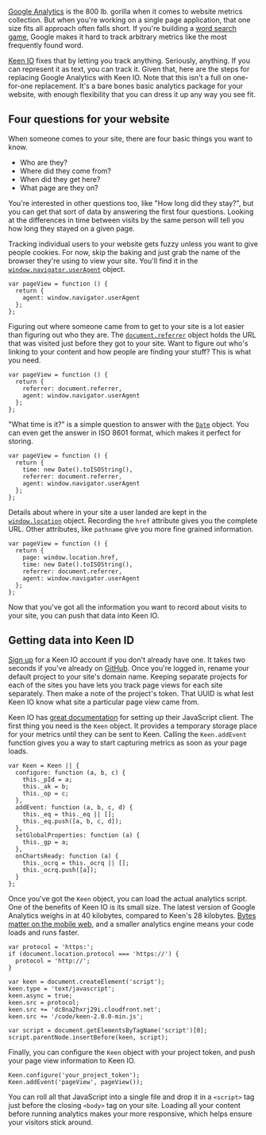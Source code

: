 <!--
title: Replacing Google Analytics with Keen IO
created: 22 April 2013 - 7:43 pm
updated: 30April 2013 - 8:10 am
publish: 30 April 2013
slug: keen-analysis
tags: coding, design
-->

[Google Analytics][] is the 800 lb. gorilla when it comes to website metrics
collection. But when you're working on a single page application, that one size
fits all approach often falls short. If you're building a [word search game][],
Google makes it hard to track arbitrary metrics like the most frequently found
word.

[Keen IO][] fixes that by letting you track anything. Seriously, anything. If
you can represent it as text, you can track it. Given that, here are the steps
for replacing Google Analytics with Keen IO. Note that this isn't a full on
one-for-one replacement. It's a bare bones basic analytics package for your
website, with enough flexibility that you can dress it up any way you see fit.

## Four questions for your website ##

When someone comes to your site, there are four basic things you want to know.

* Who are they?
* Where did they come from?
* When did they get here?
* What page are they on?

You're interested in other questions too, like "How long did they stay?", but
you can get that sort of data by answering the first four questions. Looking
at the differences in time between visits by the same person will tell you how
long they stayed on a given page.

Tracking individual users to your website gets fuzzy unless you want to give
people cookies. For now, skip the baking and just grab the name of the browser
they're using to view your site. You'll find it in the
[`window.navigator.userAgent`][agent] object.

    var pageView = function () {
      return {
        agent: window.navigator.userAgent
      };
    };

Figuring out where someone came from to get to your site is a lot easier than
figuring out who they are. The [`document.referrer`][referrer] object holds the
URL that was visited just before they got to your site. Want to figure out who's
linking to your content and how people are finding your stuff? This is what you
need.

    var pageView = function () {
      return {
        referrer: document.referrer,
        agent: window.navigator.userAgent
      };
    };

"What time is it?" is a simple question to answer with the [`Date`][date]
object. You can even get the answer in ISO 8601 format, which makes it perfect
for storing.

    var pageView = function () {
      return {
        time: new Date().toISOString(),
        referrer: document.referrer,
        agent: window.navigator.userAgent
      };
    };

Details about where in your site a user landed are kept in the
[`window.location`][href] object. Recording the `href` attribute gives you
the complete URL. Other attributes, like `pathname` give you more fine grained
information.

    var pageView = function () {
      return {
        page: window.location.href,
        time: new Date().toISOString(),
        referrer: document.referrer,
        agent: window.navigator.userAgent
      };
    };

Now that you've got all the information you want to record about visits to
your site, you can push that data into Keen IO.

## Getting data into Keen ID ##

[Sign up][] for a Keen IO account if you don't already have one. It takes
two seconds if you've already on [GitHub][]. Once you're logged in, rename
your default project to your site's domain name. Keeping separate projects
for each of the sites you have lets you track page views for each site
separately. Then make a note of the project's token. That UUID is what lest
Keen IO know what site a particular page view came from.

Keen IO has [great documentation][] for setting up their JavaScript client.
The first thing you need is the `Keen` object. It provides a temporary
storage place for your metrics until they can be sent to Keen. Calling the
`Keen.addEvent` function gives you a way to start capturing metrics as soon as
your page loads.

    var Keen = Keen || {
      configure: function (a, b, c) {
        this._pId = a;
        this._ak = b;
        this._op = c;
      },
      addEvent: function (a, b, c, d) {
        this._eq = this._eq || [];
        this._eq.push([a, b, c, d]);
      },
      setGlobalProperties: function (a) {
        this._gp = a;
      },
      onChartsReady: function (a) {
        this._ocrq = this._ocrq || [];
        this._ocrq.push([a]);
      }
    };

Once you've got the `Keen` object, you can load the actual analytics script.
One of the benefits of Keen IO is its small size. The latest version of Google
Analytics weighs in at 40 kilobytes, compared to Keen's 28 kilobytes.
[Bytes matter on the mobile web][], and a smaller analytics engine means your
code loads and runs faster.

    var protocol = 'https:';
    if (document.location.protocol === 'https://') {
      protocol = 'http://';
    }

    var keen = document.createElement('script');
    keen.type = 'text/javascript';
    keen.async = true;
    keen.src = protocol;
    keen.src += 'dc8na2hxrj29i.cloudfront.net';
    keen.src += '/code/keen-2.0.0-min.js';

    var script = document.getElementsByTagName('script')[0];
    script.parentNode.insertBefore(keen, script);

Finally, you can configure the `Keen` object with your project token, and push
your page view information to Keen IO.

    Keen.configure('your_project_token');
    Keen.addEvent('pageView', pageView());

You can roll all that JavaScript into a single file and drop it in a `<script>`
tag just before the closing `<body>` tag on your site. Loading all your content
before running analytics makes your more responsive, which helps ensure your
visitors stick around.

[Google Analytics]: https://google.com/analytics/ "Various (Google): Google Analytics Official Website - Web Analytics and Reporting"
[word search game]: http://prolix-app.com/ "Frank Mitchell: Prolix is a word search game that lets you tweet your scores so your friends can play with you."
[Keen IO]: https://keen.io/ "Various (Keen IO): Analytics Backend as a Service"
[agent]: https://developer.mozilla.org/en-US/docs/DOM/window.navigator.userAgent "Various (Mozilla): window.navigator.userAgent - Document Object Model"
[referrer]: https://developer.mozilla.org/en-US/docs/DOM/document.referrer "Various (Mozilla): document.referrer - Document Object Model"
[date]: https://developer.mozilla.org/en-US/docs/JavaScript/Reference/Global_Objects/Date "Various (Mozilla): Date - JavaScript"
[href]: https://developer.mozilla.org/en-US/docs/DOM/window.location "Various (Mozilla): window.location - Document Object Model"
[Sign up]: https://keen.io/signup "Various (Keen IO): Sign up for Keen IO"
[GitHub]: https://github.com/ "Various (GitHub): Social coding"
[great documentation]: https://keen.io/docs/clients/javascript/usage-guide/ "Various (Keen IO): JavaScript SDK Usage Guide"
[Bytes matter on the mobile web]: /2010/09/small-code "Frank Mitchell: Bytes matter on the mobile web"
